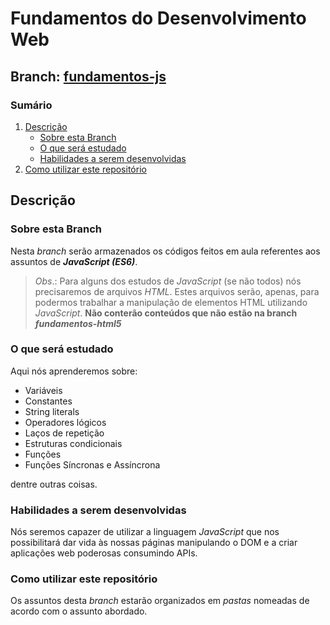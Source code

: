 # Fundamentos do Desenvolvimento Web
## Branch: <u>fundamentos-js</u>

### Sumário
1. [Descrição](#descrição)
    - [Sobre esta Branch](#sobre-esta-branch)
    - [O que será estudado](#o-que-será-estudado)
    - [Habilidades a serem desenvolvidas](#habilidades-a-serem-desenvolvidas)
2. [Como utilizar este repositório](#como-utilizar-este-repositório)

## Descrição

### Sobre esta Branch

Nesta _branch_ serão armazenados os códigos feitos em aula referentes aos assuntos de **_JavaScript (ES6)_**.

>_Obs_.: Para alguns dos estudos de _JavaScript_ (se não todos) nós precisaremos de arquivos _HTML_. Estes arquivos serão, apenas, para podermos trabalhar a manipulação de elementos HTML utilizando _JavaScript_. **Não conterão conteúdos que não estão na branch _fundamentos-html5_**

### O que será estudado

Aqui nós aprenderemos sobre:

- Variáveis
- Constantes
- String literals
- Operadores lógicos
- Laços de repetição
- Estruturas condicionais
- Funções
- Funções Síncronas e Assíncrona

dentre outras coisas.

### Habilidades a serem desenvolvidas

Nós seremos capazer de utilizar a linguagem _JavaScript_ que nos possibilitará dar vida às nossas páginas manipulando o DOM e a criar aplicações web poderosas consumindo APIs.

### Como utilizar este repositório

Os assuntos desta _branch_ estarão organizados em _pastas_ nomeadas de acordo com o assunto abordado.
